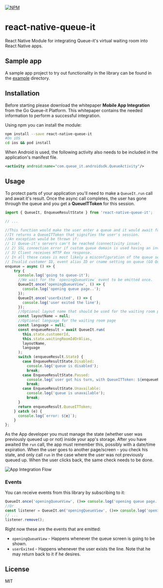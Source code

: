[![NPM](https://nodei.co/npm/react-native-queue-it.png)](https://www.npmjs.com/package/react-native-queue-it)

# react-native-queue-it

React Native Module for integrating Queue-it's virtual waiting room into React Native apps.

## Sample app
A sample app project to try out functionality in the library can be found in the [example](https://github.com/queueit/react-native-queue-it/tree/master/example) directory.

## Installation
Before starting please download the whitepaper **Mobile App Integration** from the Go Queue-it Platform. This whitepaper contains the needed information to perform a successful integration.

Using npm you can install the module:
``` sh
npm install --save react-native-queue-it
#On iOS
cd ios && pod install
```

When Android is used, the following activity also needs to be included in the application's manifest file.

``` xml
<activity android:name="com.queue_it.androidsdk.QueueActivity"/>
```

## Usage
To protect parts of your application you'll need to make a `QueueIt.run` call and await it's result.
Once the async call completes, the user has gone through the queue and you get a **QueueITToken** for this session.

``` js
import { QueueIt, EnqueueResultState } from 'react-native-queue-it';

// ...

//This function would make the user enter a queue and it would await for his turn to come.
//It returns a QueueITToken that signifies the user's session.
//An exception would be thrown if:
// 1) Queue-it's servers can't be reached (connectivity issue).
// 2) SSL connection error if custom queue domain is used having an invalid certificate.
// 3) Client receives HTTP 4xx response.
// In all these cases is most likely a misconfiguration of the queue settings:
// Invalid customer ID, event alias ID or cname setting on queue (GO Queue-it portal -> event settings).
enqueue = async () => {
    try {
      console.log('going to queue-it');
      //We wait for the `openingQueueView` event to be emitted once.
      QueueIt.once('openingQueueView', () => {
        console.log('opening queue page..');
      });
      QueueIt.once('userExited', () => {
        console.log('user exited the line');
      });
      //Optional layout name that should be used for the waiting room page
      const layoutName = null;
      //Optional language for the waiting room page
      const language = null;
      const enqueueResult = await QueueIt.run(
        this.state.customerId,
        this.state.waitingRoomIdOrAlias,
        layoutName,
        language
      );
      switch (enqueueResult.State) {
        case EnqueueResultState.Disabled:
          console.log('queue is disabled');
          break;
        case EnqueueResultState.Passed:
          console.log(`user got his turn, with QueueITToken: ${enqueueResult.QueueITToken}`);
          break;
        case EnqueueResultState.Unavailable:
          console.log('queue is unavailable');
          break;
      }
      return enqueueResult.QueueITToken;
    } catch (e) {
      console.log(`error: ${e}`);
    }
};
```
As the App developer you must manage the state (whether user was previously queued up or not) inside your app's storage. After you have awaited the `run` call, the app must remember this, possibly with a date/time expiration. When the user goes to another page/screen - you check his state, and only call `run` in the case where the user was not previously queued up. When the user clicks back, the same check needs to be done.

![App Integration Flow](https://github.com/queueit/react-native-queue-it/blob/master/App%20integration%20flow.PNG "App Integration Flow")


### Events

You can receive events from this library by subscribing to it:
```js
QueueIt.once('openingQueueView', ()=> console.log('opening queue page..'));
//Or
const listener = QueueIt.on('openingQueueView', ()=> console.log('opening queue page..'));
// ...
listener.remove();
```

Right now these are the events that are emitted:

* `openingQueueView` - Happens whenever the queue screen is going to be shown.
* `userExited` - Happens whenever the user exists the line. Note that he may return back to it if he desires.

## License

MIT

